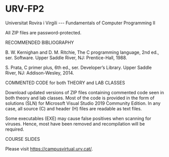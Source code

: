 # URV-FP2
Universitat Rovira i Virgili --- Fundamentals of Computer Programming II

All ZIP files are password-protected.

RECOMMENDED BIBLIOGRAPHY

B. W. Kernighan and D. M. Ritchie, The C programming language, 2nd ed., ser. Software. Upper Saddle River, NJ: Prentice-Hall, 1988.

S. Prata, C primer plus, 6th ed., ser. Developer’s Library. Upper Saddle River, NJ: Addison-Wesley, 2014.

COMMENTED CODE for both THEORY and LAB CLASSES

Download updated versions of ZIP files containing commented code seen in both theory and lab classes. 
Most of the code is provided in the form of solutions (SLN) for Microsoft Visual Studio 2019 Community Edition.
In any case, all source (C) and header (H) files are readable as text files.

Some executables (EXE) may cause false positives when scanning for viruses. 
Hence, most have been removed and recompilation will be required. 

COURSE SLIDES

Please visit https://campusvirtual.urv.cat/.
